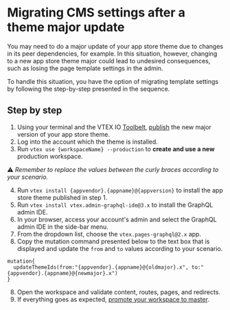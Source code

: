 # Migrating CMS settings after a theme major update

You may need to do a major update of your app store theme due to changes in its peer dependencies, for example. In this situation, however, changing to a new app store theme major could lead to undesired consequences, such as losing the page template settings in the admin.

To handle this situation, you have the option of migrating template settings by following the step-by-step presented in the sequence.

## Step by step

1. Using your terminal and the VTEX IO [Toolbelt](https://vtex.io/docs/recipes/development/vtex-io-cli-installation-and-command-reference/), [publish](https://vtex.io/docs/recipes/development/making-your-new-app-version-publicly-available/#step-2-publishing-the-new-app-version) the new major version of your app store theme.
2. Log into the account which the theme is installed.
3. Run `vtex use {workspaceName} --production` to **create and use a new** production workspace.

⚠️ *Remember to replace the values between the curly braces according to your scenario.*

4. Run `vtex install {appvendor}.{appname}@{appversion}` to install the app store theme published in step 1.
4. Run `vtex install vtex.admin-graphql-ide@3.x` to install the GraphQL admin IDE.
5. In your browser, access your account's admin and select the GraphQL admin IDE in the side-bar menu.
6. From the dropdown list, choose the `vtex.pages-graphql@2.x` app.
7. Copy the mutation command presented below to the text box that is displayed and update the `from` and `to` values according to your scenario.

```
mutation{
  updateThemeIds(from:"{appvendor}.{appname}@{oldmajor}.x", to:"{appvendor}.{appname}@{newmajor}.x")
}
```
8. Open the workspace and validate content, routes, pages, and redirects.
9. If everything goes as expected, [promote your workspace to master](https://vtex.io/docs/recipes/development/promoting-a-workspace-to-master/).
